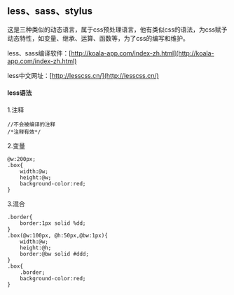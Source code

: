 ## less、sass、stylus

这是三种类似的动态语言，属于css预处理语言，他有类似css的语法，为css赋予动态特性，如变量、继承、运算、函数等，为了css的编写和维护。

less、sass编译软件：[http://koala-app.com/index-zh.html](http://koala-app.com/index-zh.html)

less中文网址：[http://lesscss.cn/](http://lesscss.cn/)

#### less语法

1.注释

```
//不会被编译的注释
/*注释有效*/
```

2.变量

```
@w:200px;
.box{
    width:@w;
    height:@w;
    background-color:red;
}
```

3.混合

```
.border{
    border:1px solid %dd;
}
.box(@w:100px, @h:50px,@bw:1px){
    width:@w;
    height:@h;
    border:@bw solid #ddd;
}
.box{
    .border;
    background-color:red;
}
```



